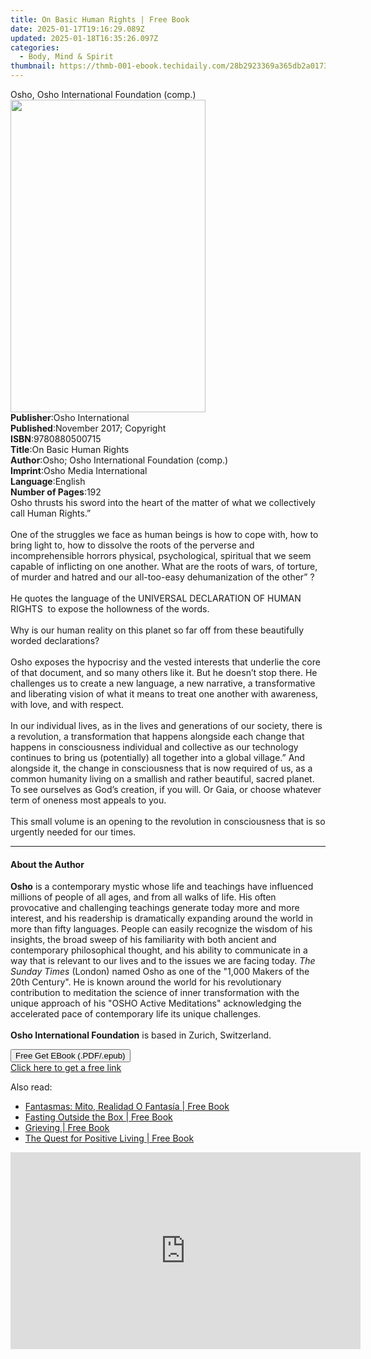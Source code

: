 ```yaml
---
title: On Basic Human Rights | Free Book
date: 2025-01-17T19:16:29.089Z
updated: 2025-01-18T16:35:26.097Z
categories:
  - Body, Mind & Spirit
thumbnail: https://thmb-001-ebook.techidaily.com/28b2923369a365db2a0173692fe258d6a5c039013e1d8949bce690d0b1144fdc.jpg
---
```

<main id="book-container">
  <div class="flex flex-col">
    <div class="book-brief flex-1 py-6 px-4 sm:p-6 md:py-10 md:px-8">
      <!-- brief-->
      <div class="book-brief-main">
        Osho, Osho International Foundation (comp.)
      </div>
    </div>
    <div
      class="book-meta-info flex-1 grid gap-4 col-start-1 col-end-3 row-start-1 sm:mb-6 sm:grid-cols-4 lg:gap-6 lg:col-start-2 lg:row-end-6 lg:row-span-6 lg:mb-0"
    >
      <div
        class="book-meta-info-left place-content-center mt-4 p-4 text-sm leading-6 col-start-2 col-span-2 dark:text-slate-400"
      >
        <img
          class="w-full h-500 object-cover rounded-lg sm:h-255 sm:col-span-2 lg:col-span-full"
          src="https://img-001-ebook.techidaily.com/567bbd65aac4c81d047c121a5b8c5f557c142c65fb055ca4e9fa8bcc42145953.jpg"
          alt=""
          width="312"
          height="500"
        />
      </div>
      <div
        class="book-meta-info-right mt-2 col-start-1 row-start-2 col-span-3 self-center"
      >
        <!-- meta data  -->
        <div class="flex flex-col px-4 md:px-8">
          <div class="flex-1">
            <strong>Publisher</strong>:<span class="px-2"
              >Osho International</span
            >
          </div>
          <div class="flex-1">
            <strong>Published</strong>:<span class="px-2"
              >November 2017; Copyright</span
            >
          </div>
          <div class="flex-1">
            <strong>ISBN</strong>:<span class="px-2">9780880500715</span>
          </div>
          <div class="flex-1">
            <strong>Title</strong>:<span class="px-2"
              >On Basic Human Rights</span
            >
          </div>
          <div class="flex-1">
            <strong>Author</strong>:<span class="px-2"
              >Osho; Osho International Foundation (comp.)</span
            >
          </div>
          <div class="flex-1">
            <strong>Imprint</strong>:<span class="px-2"
              >Osho Media International</span
            >
          </div>
          <div class="flex-1">
            <strong>Language</strong>:<span class="px-2">English</span>
          </div>
          <div class="flex-1">
            <strong>Number of Pages</strong>:<span class="px-2">192</span>
          </div>
        </div>
      </div>
    </div>
    <div class="book-description flex-1 py-6 px-4 sm:p-6 md:py-10 md:px-8">
      <div class="book-description-main">
        <div accordion-content="" id="description">
          Osho thrusts his sword into the heart of the matter of what we
          collectively call Human Rights.”<br /><br />One of the struggles we
          face as human beings is how to cope with, how to bring light to, how
          to dissolve the roots of the perverse and incomprehensible horrors
          physical, psychological, spiritual that we seem capable of inflicting
          on one another. What are the roots of wars, of torture, of murder and
          hatred and our all-too-easy dehumanization of the other” ?<br /><br />He
          quotes the language of the UNIVERSAL DECLARATION OF HUMAN RIGHTS&nbsp;
          to expose the hollowness of the words.<br /><br />Why is our human
          reality on this planet so far off from these beautifully worded
          declarations?<br /><br />Osho exposes the hypocrisy and the vested
          interests that underlie the core of that document, and so many others
          like it. But he doesn’t stop there. He challenges us to create a new
          language, a new narrative, a transformative and liberating vision of
          what it means to treat one another with awareness, with love, and with
          respect.<br /><br />In our individual lives, as in the lives and
          generations of our society, there is a revolution, a transformation
          that happens alongside each change that happens in consciousness
          individual and collective as our technology continues to bring us
          (potentially) all together into a global village.” And alongside it,
          the change in consciousness that is now required of us, as a common
          humanity living on a smallish and rather beautiful, sacred planet. To
          see ourselves as God’s creation, if you will. Or Gaia, or choose
          whatever term of oneness most appeals to you.<br /><br />This small
          volume is an opening to the revolution in consciousness that is so
          urgently needed for our times.
        </div>
        <div class="accordion-fader"></div>
      </div>
    </div>
    <div class="book-excerpts flex-1 py-6 px-4 sm:p-6 md:py-10 md:px-8">
      <!-- excerpts-->
      <div class="book-excerpts-main">
        <hr />
        <h4 class="placeholder placeholder-heading">
          <span>About the Author</span>
        </h4>
        <p>
          <b>Osho</b> is a contemporary mystic whose life and teachings have
          influenced millions of people of all ages, and from all walks of life.
          His often provocative and challenging teachings generate today more
          and more interest, and his readership is dramatically expanding around
          the world in more than fifty languages. People can easily recognize
          the wisdom of his insights, the broad sweep of his familiarity with
          both ancient and contemporary philosophical thought, and his ability
          to communicate in a way that is relevant to our lives and to the
          issues we are facing today. <i>The Sunday Times</i> (London) named
          Osho as one of the "1,000 Makers of the 20th Century". He is known
          around the world for his revolutionary contribution to meditation the
          science of inner transformation with the unique approach of his "OSHO
          Active Meditations" acknowledging the accelerated pace of contemporary
          life its unique challenges.<br /><br /><b
            >Osho International Foundation</b
          >
          is based in Zurich, Switzerland.
        </p>
      </div>
    </div>
    <div
      class="book-about-author flex-1 py-6 px-4 sm:p-6 md:py-10 md:px-8"
    ></div>
    <div class="book-free-get flex-1 py-6 px-4 sm:p-6 md:py-10 md:px-8">
      <button
        id="btn-free-get"
        class="bg-blue-500 hover:bg-blue-700 text-white font-bold py-2 px-4 rounded"
      >
        Free Get EBook (.PDF/.epub)
      </button>
      <div id="countdown-display" class="px-2 text-lg mt-2"></div>
      <a
        id="free-link"
        class="hidden bg-blue-500 hover:bg-blue-700 text-white font-bold py-2 px-4 rounded"
        href="https://www.ebooks.com/en-us/book/96476520/on-basic-human-rights/osho/"
        target="_blank"
        >Click here to get a free link</a
      >
    </div>
    <script>
      let countdownTime = 0;
      let countdownInterval = null;
      document
        .getElementById('btn-free-get')
        .addEventListener('click', startCountdown);
      function startCountdown() {
        countdownTime = new Date().getTime() + 60000 * 3;
        countdownInterval = setInterval(updateCountdown, 1000);
        document.getElementById('btn-free-get').disabled = true;
        document
          .getElementById('btn-free-get')
          .classList.add('bg-gray-500', 'cursor-not-allowed');
      }
      function updateCountdown() {
        let currentTime = new Date().getTime();
        let timeLeft = countdownTime - currentTime;
        let secondsLeft = Math.floor(timeLeft / 1000);
        document.getElementById('countdown-display').innerHTML =
          `Remaining time: ${secondsLeft} seconds.`;
        if (secondsLeft <= 0) {
          clearInterval(countdownInterval);
          document.getElementById('btn-free-get').classList.add('hidden');
          document.getElementById('free-link').classList.remove('hidden');
          document.getElementById('countdown-display').innerHTML = '';
        }
      }
    </script>
  </div>
</main>

<ins class="adsbygoogle"
      style="display:block"
      data-ad-client="ca-pub-7571918770474297"
      data-ad-slot="8358498916"
      data-ad-format="auto"
      data-full-width-responsive="true"></ins>
    

<span class="atpl-alsoreadstyle">Also read:</span>
<div><ul>
<li><a href="https://novels-ebooks.techidaily.com/138595112-9781463307011-fantasmas-mito-realidad-o-fantasia/"><u>Fantasmas: Mito, Realidad O Fantasía | Free Book</u></a></li>
<li><a href="https://novels-ebooks.techidaily.com/138595130-9781449755782-fasting-outside-the-box/"><u>Fasting Outside the Box | Free Book</u></a></li>
<li><a href="https://novels-ebooks.techidaily.com/138594971-9781462067633-grieving/"><u>Grieving | Free Book</u></a></li>
<li><a href="https://novels-ebooks.techidaily.com/138595021-9781452543918-the-quest-for-positive-living/"><u>The Quest for Positive Living | Free Book</u></a></li>
</ul></div>

<!-- affiliate ads begin -->
<iframe width="560" height="315" src="https://www.youtube.com/embed/aknYnDfODro?si=zONIVzA9FFq0rLOD" title="YouTube video player" frameborder="0" allow="accelerometer; autoplay; clipboard-write; encrypted-media; gyroscope; picture-in-picture; web-share" referrerpolicy="strict-origin-when-cross-origin" allowfullscreen></iframe>
<!-- affiliate ads end -->

